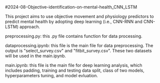 #2024-08-Objective-identification-on-mental-health_CNN_LSTM

This project aims to use objective movement and physiology predictors to predict mental health by adopting deep learning (i.e., CNN-RNN and CNN-LSTM) approach. 

preprocessing.py: this .py file contains function for data processing.

dataprocessing.ipynb: this file is the main file for data preprocessing. The output is "select_survey.csv" and "fitbit_survey.csv". These two datasets will be used in the main.ipynb.

main.ipynb: this file is the main file for deep learning analysis, which includes padding, training and testing data split, class of two models, hyperparameters tuning, and model evluation.